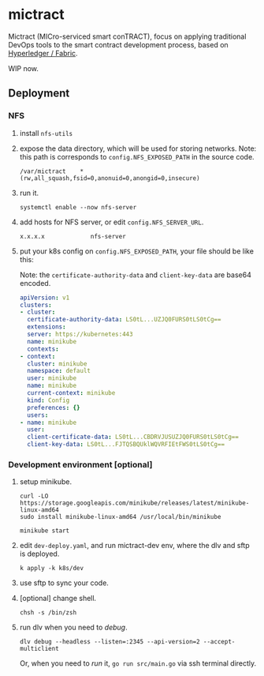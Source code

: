 # mictract

Mictract (MICro-serviced smart conTRACT), focus on applying traditional DevOps tools to the smart contract development process, based on [Hyperledger / Fabric](https://github.com/hyperledger/fabric/).

WIP now.



## Deployment



### NFS

1. install `nfs-utils`

2. expose the data directory, which will be used for storing networks. Note: this path is corresponds to `config.NFS_EXPOSED_PATH` in the source code.
   ```
   /var/mictract    *(rw,all_squash,fsid=0,anonuid=0,anongid=0,insecure)
   ```

3. run it.
   ```
   systemctl enable --now nfs-server
   ```

4. add hosts for NFS server, or edit `config.NFS_SERVER_URL`.

   ```
   x.x.x.x             nfs-server
   ```

5. put your k8s config on `config.NFS_EXPOSED_PATH`, your file should be like this:
   
   Note: the `certificate-authority-data` and `client-key-data` are base64 encoded.
   
   ```yaml
   apiVersion: v1
   clusters:
   - cluster:
     certificate-authority-data: LS0tL...UZJQ0FURS0tLS0tCg==
     extensions:
     server: https://kubernetes:443
     name: minikube
     contexts:
   - context:
     cluster: minikube
     namespace: default
     user: minikube
     name: minikube
     current-context: minikube
     kind: Config
     preferences: {}
     users:
   - name: minikube
     user:
     client-certificate-data: LS0tL...CBDRVJUSUZJQ0FURS0tLS0tCg==
     client-key-data: LS0tL...FJTQSBQUklWQVRFIEtFWS0tLS0tCg==
   ```
   

### Development environment [optional] 

1. setup minikube.
   ```shell
   curl -LO https://storage.googleapis.com/minikube/releases/latest/minikube-linux-amd64
   sudo install minikube-linux-amd64 /usr/local/bin/minikube

   minikube start
   ```

2. edit `dev-deploy.yaml`, and run mictract-dev env, where the dlv and sftp is deployed.
   ```shell
   k apply -k k8s/dev
   ```

3. use sftp to sync your code.

4. [optional] change shell.
   ```shell
   chsh -s /bin/zsh
   ```

4. run dlv when you need to *debug*.
   ```shell
   dlv debug --headless --listen=:2345 --api-version=2 --accept-multiclient
   ```
   Or, when you need to *run* it, `go run src/main.go` via ssh terminal directly. 

